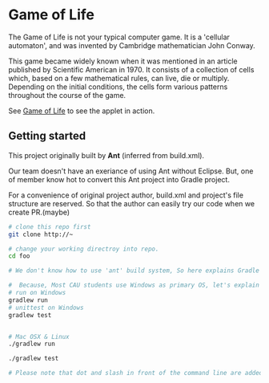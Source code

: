 # Game of Life

The Game of Life is not your typical computer game. It is a 'cellular automaton', and was invented by Cambridge mathematician John Conway.

This game became widely known when it was mentioned in an article published by Scientific American in 1970. It consists of a collection of cells which, based on a few mathematical rules, can live, die or multiply. Depending on the initial conditions, the cells form various patterns throughout the course of the game. 

See [Game of Life](http://www.bitstorm.org/gameoflife/) to see the applet in action.


## Getting started

This project originally built by **Ant** (inferred from build.xml).

Our team doesn't have an exeriance of using Ant without Eclipse. 
But, one of member know hot to convert this Ant project into Gradle project.

For a convenience  of original project author, build.xml and project's file structure  are reserved.
So that the author can easily try our code when we create PR.(maybe)

```bash
# clone this repo first
git clone http://~

# change your working directroy into repo.
cd foo

# We don't know how to use 'ant' build system, So here explains Gradle way only.

#  Because, Most CAU students use Windows as primary OS, let's explain Windows way First
# run on Windows
gradlew run
# unittest on Windows
gradlew test


# Mac OSX & Linux
./gradlew run

./gradlew test

# Please note that dot and slash in front of the command line are added.

```